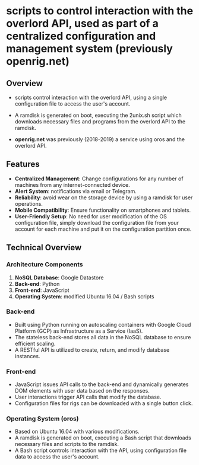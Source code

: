 # scripts to control interaction with the overlord API, used as part of a centralized configuration and management system (previously openrig.net)

## Overview

- scripts control interaction with the overlord API, using a single configuration file to access the user's account.

- A ramdisk is generated on boot, executing the 2unix.sh script which downloads necessary files and programs from the overlord API to the ramdisk.

- **openrig.net** was previously (2018-2019) a service using oros and the overlord API.

## Features
- **Centralized Management**: Change configurations for any number of machines from any internet-connected device.
- **Alert System**: notifications via email or Telegram.
- **Reliability**:  avoid wear on the storage device by using a ramdisk for user operations.
- **Mobile Compatibility**: Ensure functionality on smartphones and tablets.
- **User-Friendly Setup**: No need for user modification of the OS configuration file, simply download the configuration file from your account for each machine and put it on the configuration partition once.

## Technical Overview

### Architecture Components

1. **NoSQL Database**: Google Datastore
2. **Back-end**: Python
3. **Front-end**: JavaScript
4. **Operating System**: modified Ubuntu 16.04 / Bash scripts

### Back-end

- Built using Python running on autoscaling containers with Google Cloud Platform (GCP) as Infrastructure as a Service (IaaS).
- The stateless back-end stores all data in the NoSQL database to ensure efficient scaling.
- A RESTful API is utilized to create, return, and modify database instances.

### Front-end

- JavaScript issues API calls to the back-end and dynamically generates DOM elements with user data based on the responses.
- User interactions trigger API calls that modify the database.
- Configuration files for rigs can be downloaded with a single button click.

### Operating System (oros)

- Based on Ubuntu 16.04 with various modifications.
- A ramdisk is generated on boot, executing a Bash script that downloads necessary files and scripts to the ramdisk.
- A Bash script controls interaction with the API, using configuration file data to access the user's account.

